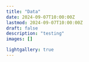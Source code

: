 ```yaml
---
title: "Data"
date: 2024-09-07T10:00:00Z
lastmod: 2024-09-07T10:00:00Z
draft: false
description: "testing"
images: []

lightgallery: true
---
```


